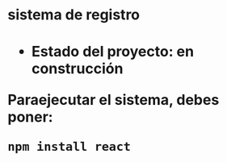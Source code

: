 <h1> sistema de registro <h1>
  
- Estado del proyecto: en construcción

Paraejecutar el sistema, debes poner:
 
```npm install react´´´
npm install react
